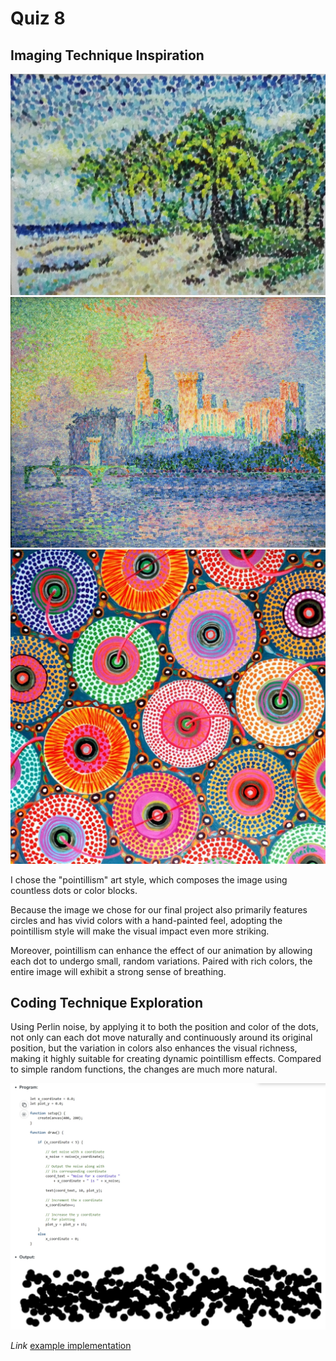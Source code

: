 # Quiz 8

## Imaging Technique Inspiration
![An image of the P1](readmeImages/P1.jpg)
![An image of the P2](readmeImages/P2.jpg)
![An image of the Assignment](readmeImages/P3.jpg)

I chose the "pointillism" art style, which composes the image using countless dots or color blocks. 

Because the image we chose for our final project also primarily features circles and has vivid colors with a hand-painted feel, adopting the pointillism style will make the visual impact even more striking.

Moreover, pointillism can enhance the effect of our animation by allowing each dot to undergo small, random variations. Paired with rich colors, the entire image will exhibit a strong sense of breathing.

## Coding Technique Exploration

Using Perlin noise, by applying it to both the position and color of the dots, not only can each dot move naturally and continuously around its original position, but the variation in colors also enhances the visual richness, making it highly suitable for creating dynamic pointillism effects. Compared to simple random functions, the changes are much more natural.

![An image of the code and output](readmeImages/CodeImage.png)

*Link*
[example implementation](https://www.geeksforgeeks.org/p5-js-noise-function/)

